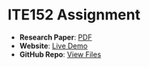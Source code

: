 # ITE152 Assignment  
- **Research Paper**: [PDF](Module06-Project-LeslieGabriel.pdf)  
- **Website**: [Live Demo](index.html)  
- **GitHub Repo**: [View Files](https://github.com/fayganbp/fayganbp.github.io/tree/main/ITE152)  
